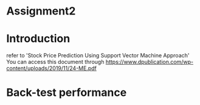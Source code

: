 # Assignment2

# Introduction

refer to 'Stock Price Prediction Using Support Vector Machine Approach'
You can access this document through https://www.dpublication.com/wp-content/uploads/2019/11/24-ME.pdf

# Back-test performance
